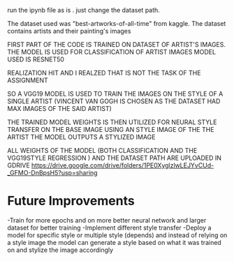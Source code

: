 
run the ipynb file as is . just change the dataset path.

The dataset used was "best-artworks-of-all-time" from kaggle.
The dataset contains artists and their painting's images


FIRST PART OF THE CODE IS TRAINED ON DATASET OF ARTIST'S IMAGES.
THE MODEL IS USED FOR CLASSIFICATION OF ARTIST IMAGES
MODEL USED IS RESNET50

REALIZATION HIT AND I REALZED THAT IS NOT THE TASK OF THE ASSIGNMENT 

SO A VGG19 MODEL IS USED TO TRAIN THE IMAGES ON THE STYLE OF A SINGLE ARTIST (VINCENT VAN GOGH IS CHOSEN AS THE DATASET HAD MAX IMAGES OF THE SAID ARTIST)

THE TRAINED MODEL WEIGHTS IS THEN UTILIZED FOR NEURAL STYLE TRANSFER 
ON THE BASE IMAGE USING AN STYLE IMAGE OF THE THE ARTIST 
THE MODEL OUTPUTS A STYLIZED IMAGE 

ALL WEIGHTS OF THE MODEL (BOTH CLASSIFICATION AND THE VGG19STYLE REGRESSION ) AND THE DATASET PATH ARE UPLOADED IN GDRIVE 
https://drive.google.com/drive/folders/1PE0XyglzlwLEJYvCUd-_GFMO-DnBpsH5?usp=sharing

# Future Improvements
-Train for more epochs and on more better neural network and larger dataset for better training
-Implement different style transfer 
-Deploy a model for specific style or multiple style (depends) and instead of relying on a style image 
  the model can generate a style based on what it was trained on and stylize the image accordingly
